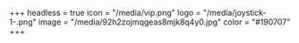 +++
headless = true
icon = "/media/vip.png"
logo = "/media/joystick-1-.png"
image = "/media/92h2zojmqgeas8mjk8q4y0.jpg"
color = "#190707"
+++
